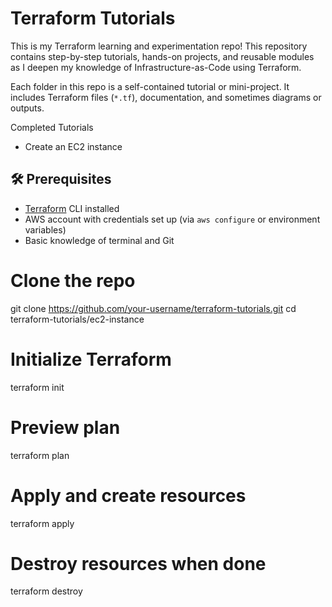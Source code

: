 # Terraform Tutorials

This is my Terraform learning and experimentation repo! This repository contains step-by-step tutorials, hands-on projects, and reusable modules as I deepen my knowledge of Infrastructure-as-Code using Terraform.

Each folder in this repo is a self-contained tutorial or mini-project. It includes Terraform files (`*.tf`), documentation, and sometimes diagrams or outputs.

Completed Tutorials

- Create an EC2 instance

## 🛠 Prerequisites

- [Terraform](https://developer.hashicorp.com/terraform/downloads) CLI installed
- AWS account with credentials set up (via `aws configure` or environment variables)
- Basic knowledge of terminal and Git


# Clone the repo
git clone https://github.com/your-username/terraform-tutorials.git
cd terraform-tutorials/ec2-instance

# Initialize Terraform
terraform init

# Preview plan
terraform plan

# Apply and create resources
terraform apply

# Destroy resources when done
terraform destroy
